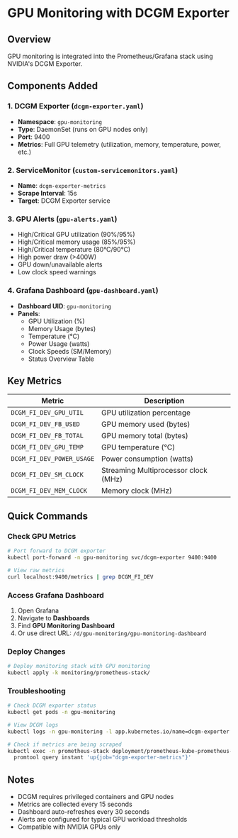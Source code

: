 # GPU Monitoring with DCGM Exporter

## Overview
GPU monitoring is integrated into the Prometheus/Grafana stack using NVIDIA's DCGM Exporter.

## Components Added

### 1. DCGM Exporter (`dcgm-exporter.yaml`)
- **Namespace**: `gpu-monitoring`
- **Type**: DaemonSet (runs on GPU nodes only)
- **Port**: 9400
- **Metrics**: Full GPU telemetry (utilization, memory, temperature, power, etc.)

### 2. ServiceMonitor (`custom-servicemonitors.yaml`)
- **Name**: `dcgm-exporter-metrics`
- **Scrape Interval**: 15s
- **Target**: DCGM Exporter service

### 3. GPU Alerts (`gpu-alerts.yaml`)
- High/Critical GPU utilization (90%/95%)
- High/Critical memory usage (85%/95%)
- High/Critical temperature (80°C/90°C)
- High power draw (>400W)
- GPU down/unavailable alerts
- Low clock speed warnings

### 4. Grafana Dashboard (`gpu-dashboard.yaml`)
- **Dashboard UID**: `gpu-monitoring`
- **Panels**:
  - GPU Utilization (%)
  - Memory Usage (bytes)
  - Temperature (°C)
  - Power Usage (watts)
  - Clock Speeds (SM/Memory)
  - Status Overview Table

## Key Metrics

| Metric | Description |
|--------|-------------|
| `DCGM_FI_DEV_GPU_UTIL` | GPU utilization percentage |
| `DCGM_FI_DEV_FB_USED` | GPU memory used (bytes) |
| `DCGM_FI_DEV_FB_TOTAL` | GPU memory total (bytes) |
| `DCGM_FI_DEV_GPU_TEMP` | GPU temperature (°C) |
| `DCGM_FI_DEV_POWER_USAGE` | Power consumption (watts) |
| `DCGM_FI_DEV_SM_CLOCK` | Streaming Multiprocessor clock (MHz) |
| `DCGM_FI_DEV_MEM_CLOCK` | Memory clock (MHz) |

## Quick Commands

### Check GPU Metrics
```bash
# Port forward to DCGM exporter
kubectl port-forward -n gpu-monitoring svc/dcgm-exporter 9400:9400

# View raw metrics
curl localhost:9400/metrics | grep DCGM_FI_DEV
```

### Access Grafana Dashboard
1. Open Grafana
2. Navigate to **Dashboards**
3. Find **GPU Monitoring Dashboard**
4. Or use direct URL: `/d/gpu-monitoring/gpu-monitoring-dashboard`

### Deploy Changes
```bash
# Deploy monitoring stack with GPU monitoring
kubectl apply -k monitoring/prometheus-stack/
```

### Troubleshooting
```bash
# Check DCGM exporter status
kubectl get pods -n gpu-monitoring

# View DCGM logs
kubectl logs -n gpu-monitoring -l app.kubernetes.io/name=dcgm-exporter

# Check if metrics are being scraped
kubectl exec -n prometheus-stack deployment/prometheus-kube-prometheus-prometheus -- \
  promtool query instant 'up{job="dcgm-exporter-metrics"}'
```

## Notes
- DCGM requires privileged containers and GPU nodes
- Metrics are collected every 15 seconds
- Dashboard auto-refreshes every 30 seconds
- Alerts are configured for typical GPU workload thresholds
- Compatible with NVIDIA GPUs only 